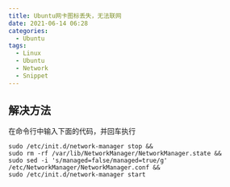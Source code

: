 ```yaml
---
title: Ubuntu网卡图标丢失，无法联网
date: 2021-06-14 06:28
categories:
  - Ubuntu
tags:
  - Linux
  - Ubuntu
  - Network
  - Snippet
---
```

## 解决方法

在命令行中输入下面的代码，并回车执行

``` shell
sudo /etc/init.d/network-manager stop && 
sudo rm -rf /var/lib/NetworkManager/NetworkManager.state && 
sudo sed -i 's/managed=false/managed=true/g' /etc/NetworkManager/NetworkManager.conf && 
sudo /etc/init.d/network-manager start
```

